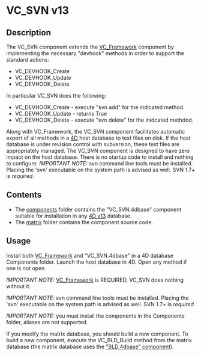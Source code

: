 # VC_SVN v13

## Description

The VC_SVN component extends the [VC_Framework](https://github.com/4D/vc-framework) component by implementing the necessary "devhook" methods in order to support the standard actions:

* VC_DEVHOOK_Create
* VC_DEVHOOK_Update
* VC_DEVHOOK_Delete

In particular VC_SVN does the following:

* VC_DEVHOOK_Create - execute "svn add" for the indicated method.
* VC_DEVHOOK_Update - returns True
* VC_DEVHOOK_Delete - execute "svn delete" for the inidcated methdod.

Along with VC_Framework, the VC_SVN component facilitates automatic export of all methods in a [4D](http://www.4d.com) host database to text files on disk.  If the host database is under revision control with subversion, these text files are appropriately managed. The VC_SVN component is designed to have zero impact on the host database.  There is no startup code to install and nothing to configure. *IMPORTANT NOTE:* svn command line tools must be installed. Placing the 'svn' executable on the system path is advised as well. SVN 1.7+ is *required*.

## Contents

* The [components](https://github.com/4D/vc-svn-v13/tree/master/Components) folder contains the "VC_SVN.4dbase" component suitable for installation in any [4D v13](http://www.4d.com/products/4dv13.html) database.
* The [matrix](https://github.com/4D/vc-svn-v13/tree/master/matrix) folder contains the component source code.

## Usage

Install both [VC_Framework](https://github.com/4D/vc-framework) and "VC_SVN.4dbase" in a 4D database Components folder. Launch the host database in 4D. Open any method if one is not open.

*IMPORTANT NOTE:* [VC_Framework](https://github.com/4D/vc-framework) is REQUIRED, VC_SVN does nothing without it.

*IMPORTANT NOTE:* svn command line tools must be installed. Placing the 'svn' executable on the system path is advised as well. SVN 1.7+ is *required*.

*IMPORTANT NOTE:* you must install the components in the Components folder, aliases are not supported.

If you modify the matrix database, you should build a new component.  To build a new component, execute the VC_BLD_Build method from the matrix database (the matrix database uses the ["BLD.4dbase" component](https://github.com/4D/interpreted-build)).
